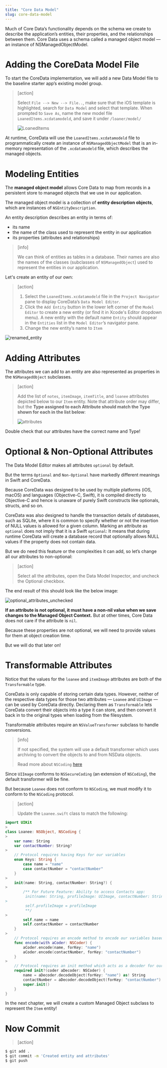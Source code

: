 ```yaml
---
title: "Core Data Model"
slug: core-data-model
---
```


Much of Core Data’s functionality depends on the schema we create to describe the application’s entities, their properties, and the relationships between them. Core Data uses a schema called a managed object model — an instance of NSManagedObjectModel.

# Adding the CoreData Model File

To start the CoreData implementation, we will add a new Data Model file to the baseline starter app’s existing model group.

> [action]
>
> Select `File --> New --> File..`, make sure that the iOS template is highlighted, search for `Data Model` and select that template.
> When prompted to `Save As`, name the new model file `LoanedItems.xcdatamodeld`, and save it under `/loaner/model/`
>
> ![LoanedItems](assets/LoanedItems_ModelFile.png)

At runtime, CoreData will use the `LoanedItems.xcdatamodeld` file to programmatically create an instance of `NSManagedObjectModel` that is an in-memory representation of the `.xcdatamodeld` file, which describes the managed objects.

# Modeling Entities

The **managed object model** allows Core Data to map from records in a persistent store to managed objects that we use in our application.

The managed object model is a collection of **entity description objects**, which are instances of `NSEntityDescription`.

An entity description describes an entity in terms of:

- its name
- the name of the class used to represent the entity in our application
- its properties (attributes and relationships)

> [info]
>
> We can think of entities as tables in a database. Their names are also the names of the classes (subclasses of `NSManagedObject`) used to represent the entities in our application.

Let's create an entity of our own:

> [action]
>
> 1. Select the `LoanedItems.xcdatamodeld` file in the `Project Navigator` pane to display CoreData’s `Data Model Editor`.
> 1. Click the `Add Entity` button in the lower left corner of the `Model Editor` to create a new entity (or find it in Xcode's Editor dropdown menu). A new entity with the default name `Entity` should appear in the `Entities` list in the `Model Editor`’s navigator pane.
>1. Change the new entity’s name to `Item`

![renamed_entity](assets/renamed_entity.png)

# Adding Attributes

The attributes we can add to an entity are also represented as properties in the `NSManagedObject` subclasses.

> [action]
>
> Add the list of `notes`, `itemImage`, `itemTitle`, and `loanee` attributes depicted below to our `Item` entity. Note that attribute order may differ, but the **Type assigned to each Attribute should match the Type shown for each in the list below**:
>
> ![attributes](assets/attributes.png)

Double check that our attributes have the correct name and Type!

# Optional & Non-Optional Attributes

The Data Model Editor makes all attributes `optional` by default.

But the terms `Optional` and `Non-Optional` have markedly different meanings in Swift and CoreData.

Because CoreData was designed to be used by multiple platforms (iOS, macOS) and languages (Objective-C, Swift), it is compiled directly to Objective-C and hence is unaware of purely Swift constructs like optionals, structs, and so on.

CoreData was also designed to handle the transaction details of databases, such as SQLite, where it is common to specify whether or not the insertion of NULL values is allowed for a given column.
Marking an attribute as `optional` does not imply that it is a Swift `optional`: It means that during runtime CoreData will create a database record that optionally allows NULL values if the property does not contain data.

But we do need this feature or the complexities it can add, so let’s change all our attributes to non-optional:

> [action]
>
> Select all the attributes, open the Data Model Inspector, and uncheck the Optional checkbox.

The end result of this should look like the below image:

![optional_attributes_unchecked](assets/optional_attributes_unchecked.png)

**If an attribute is not optional, it must have a non-nil value when we save changes to the Managed Object Context.** But at other times, Core Data does not care if the attribute is `nil`.

Because these properties are not optional, we will need to provide values for them at object creation time.

But we will do that later on!

# Transformable Attributes

Notice that the values for the `loanee` and `itemImage` attributes are both of the `Transformable` type.

CoreData is only capable of storing certain data types. However, neither of the respective data types for those two attributes — `Loanee` and `UIImage` — can be used by CoreData directly. Declaring them as `Transformable` lets CoreData convert their objects into a type it can store, and then convert it back in to the original types when loading from the filesystem.

Transformable attributes require an `NSValueTransformer` subclass to handle conversions.

> [info]
>
> If not specified, the system will use a default transformer which uses archiving to convert the objects to and from NSData objects.
>
> Read more about `NSCoding` [here](https://developer.apple.com/documentation/foundation/nscoding)

Since `UIImage` conforms to `NSSecureCoding` (an extension of `NSCoding`), the default transformer will be fine.

But because `Loanee` does not conform to `NSCoding`, we must modify it to conform to the `NSCoding` protocol.

> [action]
>
> Update the `Loanee.swift` class to match the following:
>
```swift
import UIKit
>
class Loanee: NSObject, NSCoding {
>
    var name: String
    var contactNumber: String?
>
    // Protocol requires having Keys for our variables
    enum Keys: String {
        case name = "name"
        case contactNumber = "contactNumber"
    }
>
    init(name: String, contactNumber: String?) {
>
        /** For Future Feature: Ability to access Contacts app:
         init(name: String, profileImage: UIImage, contactNumber: String?) {
>
         self.profileImage = profileImage
         **/
>
        self.name = name
        self.contactNumber = contactNumber
    }
>
    // Protocol requires an encode method to encode our variables based on the Key
    func encode(with aCoder: NSCoder) {
        aCoder.encode(name, forKey: "name")
        aCoder.encode(contactNumber, forKey: "contactNumber")
    }
>
    // Protocol requires an init method which acts as a decoder for our variables based on the Key
    required init?(coder aDecoder: NSCoder) {
        name = aDecoder.decodeObject(forKey: "name") as! String
        contactNumber = aDecoder.decodeObject(forKey: "contactNumber") as? String
        super.init()
    }
}
```

In the next chapter, we will create a custom Managed Object subclass to represent the `Item` entity!

# Now Commit

>[action]
>
```bash
$ git add .
$ git commit -m 'Created entity and attributes'
$ git push
```
